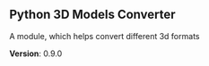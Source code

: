 ## Python 3D Models Converter

A module, which helps convert different 3d formats

**Version**: 0.9.0
